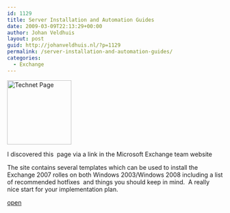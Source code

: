 ```yaml
---
id: 1129
title: Server Installation and Automation Guides
date: 2009-03-09T22:13:29+00:00
author: Johan Veldhuis
layout: post
guid: http://johanveldhuis.nl/?p=1129
permalink: /server-installation-and-automation-guides/
categories:
  - Exchange
---
```

[<img class="alignleft size-thumbnail wp-image-1130" title="Technet Page" src="https://i0.wp.com/johanveldhuis.nl/wp-content/uploads/2009/03/technet-150x150.jpg?resize=150%2C150" alt="Technet Page" width="150" height="150" srcset="https://i1.wp.com/johanveldhuis.nl/wp-content/uploads/2009/03/technet.jpg?resize=150%2C150&ssl=1 150w, https://i1.wp.com/johanveldhuis.nl/wp-content/uploads/2009/03/technet.jpg?zoom=2&resize=150%2C150&ssl=1 300w, https://i1.wp.com/johanveldhuis.nl/wp-content/uploads/2009/03/technet.jpg?zoom=3&resize=150%2C150&ssl=1 450w" sizes="(max-width: 150px) 100vw, 150px" data-recalc-dims="1" />](https://i1.wp.com/johanveldhuis.nl/wp-content/uploads/2009/03/technet.jpg)

I discovered this  page via a link in the Microsoft Exchange team website

The site contains several templates which can be used to install the Exchange 2007 rolles on both Windows 2003/Windows 2008 including a list of recommended hotfixes  and things you should keep in mind.  A really nice start for your implementation plan.

<a href="http://technet.microsoft.com/en-us/library/cc785455.aspx" target="_blank">open</a>